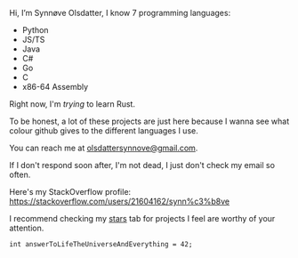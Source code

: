 Hi, I’m Synnøve Olsdatter, I know 7 programming languages:
 - Python
 - JS/TS
 - Java
 - C#
 - Go
 - C
 - x86-64 Assembly

Right now, I'm *trying* to learn Rust.

To be honest, a lot of these projects are just here because I wanna see what colour github gives to the different languages I use.

You can reach me at olsdattersynnove@gmail.com.

If I don't respond soon after, I'm not dead, I just don't check my email so often.

Here's my StackOverflow profile: https://stackoverflow.com/users/21604162/synn%c3%b8ve

I recommend checking my <a href="https://github.com/synnoveolsdatter?tab=stars">stars</a> tab for projects I feel are worthy of your attention.
```
int answerToLifeTheUniverseAndEverything = 42;
```

<!---
synnoveolsdatter/synnoveolsdatter is a ✨ special ✨ repository because its `README.md` (this file) appears on your GitHub profile.
You can click the Preview link to take a look at your changes.
--->
